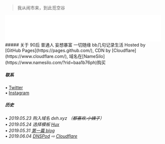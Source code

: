 > 我从闹市来，到此觅空谷  

<!-- music -->
<iframe src="//music.163.com/outchain/player?type=2&id=1491585&auto=0&height=66" frameborder="0" width="100%" height="86px" > </iframe>
##### 关于
90后  
普通人  
妄想暴富    
一切随缘    
bb几句记录生活  
Hosted by [GitHub Pages](https://pages.github.com/), CDN by [Cloudflare](https://www.cloudflare.com/), 域名在[NameSilo](https://www.namesilo.com/?rid=baa1b76ph)购买

##### 联系
 • [Twitter](https://twitter.com/caiwoshiwho)  
 • [Instagram](https://www.instagram.com/caiwoshiwho)
 <br/>
##### 历史
• *2019.05.23 购入域名 dxh.xyz （~~都喜欢.小姨子~~）*   
• *2019.05.24 选择模板 [Hux](https://github.com/Huxpro/huxpro.github.io)*  
• *2019.05.31 [第一篇 blog](https://dxh.xyz/2019/05/31/Redmi-K20-pro/)*    
• *2019.06.04 [DNSPod](https://www.dnspod.cn) ⇨ [Cloudflare](https://www.cloudflare.com/)*
 <br/>

 


